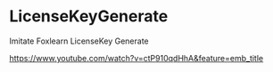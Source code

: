 # LicenseKeyGenerate

Imitate Foxlearn LicenseKey Generate


https://www.youtube.com/watch?v=ctP910qdHhA&feature=emb_title
